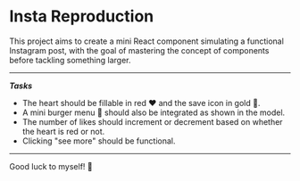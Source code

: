 # Insta Reproduction

This project aims to create a mini React component simulating a functional Instagram post, with the goal of mastering the concept of components before tackling something larger.

---

***Tasks***

- The heart should be fillable in red ❤️ and the save icon in gold 💛.
- A mini burger menu 🍔 should also be integrated as shown in the model.
- The number of likes should increment or decrement based on whether the heart is red or not.
- Clicking "see more" should be functional.
---

Good luck to myself! 💪
